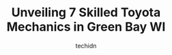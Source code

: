 ---
layout: ampstory
image: https://images.unsplash.com/photo-1653047256226-ab0d16c758d5?ixlib=rb-4.0.3&ixid=MnwxMjA3fDB8MHxwaG90by1wYWdlfHx8fGVufDB8fHx8&auto=format&fit=crop&w=640&h=853&q=80
author: techidn
featured: false
description: Entrust your vehicle to the 7 best Toyota Mechanic in Green Bay WI, USA and experience the difference they can make. With their extensive knowledge, state-of-the-art facilities, and commitme
title: Unveiling 7 Skilled Toyota Mechanics in Green Bay WI
cover:
   title: Unveiling 7 Skilled Toyota Mechanics in Green Bay WI
   subtitle: Rickpate
   background: https://images.unsplash.com/photo-1653047256226-ab0d16c758d5?ixlib=rb-4.0.3&ixid=MnwxMjA3fDB8MHxwaG90by1wYWdlfHx8fGVufDB8fHx8&auto=format&fit=crop&w=640&h=853&q=80

pages: 
 - layout: thirds
   top: <h1>#1 Huron Automotive Service Center</h1>
   bottom: "<p>Amazing customer service and mechanic work.  They are very kind and knowledgeable and will gladly take the time to slowly and thoroughly explain things so that a layman c</p>"
   background: https://www.knot35.com/toplist/wp-content/uploads/2023/06/best-toyota-mechanic-1-in-green-bay-wi-1685838829.jpeg
   backgroundblur: true
 - layout: thirds
   top: <h1>#2 Victory Garage Auto & Tire (Formerly Randys Tire & Auto)</h1>
   bottom: "<p>878 Mather St, Green Bay, WI 54303, United States</p>"
   background: https://www.knot35.com/toplist/wp-content/uploads/2023/06/best-toyota-mechanic-2-in-green-bay-wi-1685838830.jpeg
   cta:
      link: https://www.knot35.com/toplist/unveiling-7-skilled-toyota-mechanics-in-green-bay-wi/
      text: Unveiling 7 Skilled Toyota Mechanics in Green Bay WI
 - layout: thirds
   top: <h1>#3 Auto Clinic of Green Bay Inc</h1>
   bottom: "<p>1489 University Ave, Green Bay, WI 54302, United States</p>"
   background: https://www.knot35.com/toplist/wp-content/uploads/2023/06/best-toyota-mechanic-3-in-green-bay-wi-1685838830.jpeg
   cta:
      link: https://www.knot35.com/toplist/unveiling-7-skilled-toyota-mechanics-in-green-bay-wi/
      text: Unveiling 7 Skilled Toyota Mechanics in Green Bay WI
 - layout: thirds
   top: <h1>#4 Downtown Auto Service</h1>
   bottom: "<p>434 E Walnut St, Green Bay, WI 54301, United States</p>"
   background: https://images.unsplash.com/photo-1527066579998-dbbae57f45ce?ixlib=rb-4.0.3&ixid=MnwxMjA3fDB8MHxwaG90by1wYWdlfHx8fGVufDB8fHx8&auto=format&fit=crop&w=640&h=853&q=80
   cta:
      link: https://www.knot35.com/toplist/unveiling-7-skilled-toyota-mechanics-in-green-bay-wi/
      text: Unveiling 7 Skilled Toyota Mechanics in Green Bay WI
 - layout: thirds
   top: <h1>#5 Erics Automotive Service LLC</h1>
   bottom: "<p>620 Main St, Green Bay, WI 54301, United States</p>"
   background: https://images.unsplash.com/photo-1524169358666-79f22534bc6e?ixlib=rb-4.0.3&ixid=MnwxMjA3fDB8MHxwaG90by1wYWdlfHx8fGVufDB8fHx8&auto=format&fit=crop&w=640&h=853&q=80
   cta:
      link: https://www.knot35.com/toplist/unveiling-7-skilled-toyota-mechanics-in-green-bay-wi/
      text: Unveiling 7 Skilled Toyota Mechanics in Green Bay WI
 - layout: thirds
   top: <h1>#6 El Mecanico Auto Repair, LLC - Green Bay WI</h1>
   bottom: "<p>1644 Main St, Green Bay, WI 54302, United States</p>"
   background: https://images.unsplash.com/photo-1620421680010-0766ff230392?ixlib=rb-4.0.3&ixid=MnwxMjA3fDB8MHxwaG90by1wYWdlfHx8fGVufDB8fHx8&auto=format&fit=crop&w=640&h=853&q=80
   cta:
      link: https://www.knot35.com/toplist/unveiling-7-skilled-toyota-mechanics-in-green-bay-wi/
      text: Unveiling 7 Skilled Toyota Mechanics in Green Bay WI
 - layout: thirds
   top: <h1>#7 Tier 3 Automotive</h1>
   bottom: "<p>814 Military Ave, Green Bay, WI 54303, United States</p>"
   background: https://images.unsplash.com/photo-1531169509526-f8f1fdaa4a67?ixlib=rb-4.0.3&ixid=MnwxMjA3fDB8MHxwaG90by1wYWdlfHx8fGVufDB8fHx8&auto=format&fit=crop&w=640&h=853&q=80
   cta:
      link: https://www.knot35.com/toplist/unveiling-7-skilled-toyota-mechanics-in-green-bay-wi/
      text: Unveiling 7 Skilled Toyota Mechanics in Green Bay WI
 - layout: thirds
   middle: Continue reading...
   background: https://images.unsplash.com/photo-1515405295579-ba7b45403062?ixlib=rb-4.0.3&ixid=MnwxMjA3fDB8MHxwaG90by1wYWdlfHx8fGVufDB8fHx8&auto=format&fit=crop&w=640&h=853&q=80
   cta:
      link: https://www.knot35.com/toplist/unveiling-7-skilled-toyota-mechanics-in-green-bay-wi/
      text: Unveiling 7 Skilled Toyota Mechanics in Green Bay WI
      
---